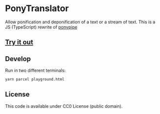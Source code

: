 # PonyTranslator

Allow ponification and deponification of a text or a stream of text. This is a JS (TypeScript) rewrite of [ponypipe](https://github.com/maandree/ponypipe)

## [Try it out](https://ponytranslator.vercel.app)

## Develop

Run in two different terminals:

```bash
yarn parcel playground.html
```

## License

This code is available under CC0 License (public domain).
